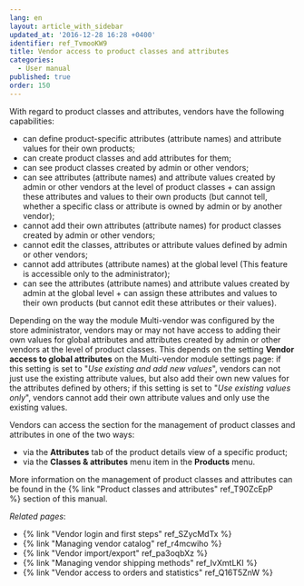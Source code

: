 ```yaml
---
lang: en
layout: article_with_sidebar
updated_at: '2016-12-28 16:28 +0400'
identifier: ref_TvmooKW9
title: Vendor access to product classes and attributes
categories:
  - User manual
published: true
order: 150
---
```



With regard to product classes and attributes, vendors have the following capabilities:

*   can define product-specific attributes (attribute names) and attribute values for their own products;
*   can create product classes and add attributes for them;
*   can see product classes created by admin or other vendors;
*   can see attributes (attribute names) and attribute values created by admin or other vendors at the level of product classes + can assign these attributes and values to their own products (but cannot tell, whether a specific class or attribute is owned by admin or by another vendor); 
*   cannot add their own attributes (attribute names) for product classes created by admin or other vendors;
*   cannot edit the classes, attributes or attribute values defined by admin or other vendors;
*   cannot add attributes (attribute names) at the global level (This feature is accessible only to the administrator);
*   can see the attributes (attribute names) and attribute values created by admin at the global level + can assign these attributes and values to their own products (but cannot edit these attributes or their values).  

Depending on the way the module Multi-vendor was configured by the store administrator, vendors may or may not have access to adding their own values for global attributes and attributes created by admin or other vendors at the level of product classes. This depends on the setting **Vendor access to global attributes** on the Multi-vendor module settings page: if this setting is set to "_Use existing and add new values_", vendors can not just use the existing attribute values, but also add their own new values for the attributes defined by others; if this setting is set to "_Use existing values only_", vendors cannot add their own attribute values and only use the existing values.

Vendors can access the section for the management of product classes and attributes in one of the two ways:

*   via the **Attributes** tab of the product details view of a specific product;
*   via the **Classes & attributes** menu item in the **Products** menu.

More information on the management of product classes and attributes can be found in the {% link "Product classes and attributes" ref_T90ZcEpP %} section of this manual.

_Related pages_:

*   {% link "Vendor login and first steps" ref_SZycMdTx %}
*   {% link "Managing vendor catalog" ref_r4mcwiho %}
*   {% link "Vendor import/export" ref_pa3oqbXz %}
*   {% link "Managing vendor shipping methods" ref_IvXmtLKI %}
*   {% link "Vendor access to orders and statistics" ref_Q16T5ZnW %}
